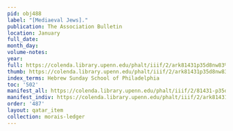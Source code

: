```yaml
---
pid: obj488
label: "[Mediaeval Jews]."
publication: The Association Bulletin
location: January
full_date:
month_day:
volume-notes:
year:
full: https://colenda.library.upenn.edu/phalt/iiif/2/ark81431p35d8nw83%2FSHA256E-s6645100--9a31acce4ba114269ac9895581ffbb1c579768a56a378a60048e2ca410d4436b.jpeg/full/3500,/0/default.jpg
thumb: https://colenda.library.upenn.edu/phalt/iiif/2/ark81431p35d8nw83%2FSHA256E-s6645100--9a31acce4ba114269ac9895581ffbb1c579768a56a378a60048e2ca410d4436b.jpeg/full/!200,200/0/default.jpg
index_terms: Hebrew Sunday School of Philadelphia
toc: '502'
manifest_all: https://colenda.library.upenn.edu/phalt/iiif/2/81431-p35d8nw83/manifest
manifest_indiv: https://colenda.library.upenn.edu/phalt/iiif/2/ark81431p35d8nw83%2FSHA256E-s6645100--9a31acce4ba114269ac9895581ffbb1c579768a56a378a60048e2ca410d4436b.jpeg
order: '487'
layout: qatar_item
collection: morais-ledger
---
```

